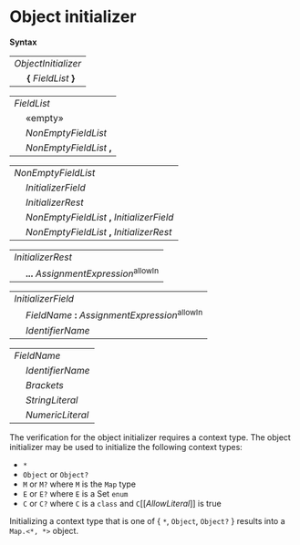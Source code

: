 # Object initializer

**Syntax**

<table>
    <tr>
        <td colspan="2"><i>ObjectInitializer</i></td>
    </tr>
    <tr>
        <td>&nbsp;</td><td><b>{</b> <i>FieldList</i> <b>}</b></td>
    </tr>
</table>

<table>
    <tr>
        <td colspan="2"><i>FieldList</i></td>
    </tr>
    <tr>
        <td>&nbsp;</td><td>«empty»</td>
    </tr>
    <tr>
        <td>&nbsp;</td><td><i>NonEmptyFieldList</i></td>
    </tr>
    <tr>
        <td>&nbsp;</td><td><i>NonEmptyFieldList</i> <b>,</b></td>
    </tr>
</table>

<table>
    <tr>
        <td colspan="2"><i>NonEmptyFieldList</i></td>
    </tr>
    <tr>
        <td>&nbsp;</td><td><i>InitializerField</i></td>
    </tr>
    <tr>
        <td>&nbsp;</td><td><i>InitializerRest</i></td>
    </tr>
    <tr>
        <td>&nbsp;</td><td><i>NonEmptyFieldList</i> <b>,</b> <i>InitializerField</i></td>
    </tr>
    <tr>
        <td>&nbsp;</td><td><i>NonEmptyFieldList</i> <b>,</b> <i>InitializerRest</i></td>
    </tr>
</table>

<table>
    <tr>
        <td colspan="2"><i>InitializerRest</i></td>
    </tr>
    <tr>
        <td>&nbsp;</td><td><b>...</b> <i>AssignmentExpression</i><sup>allowIn</sup></td>
    </tr>
</table>

<table>
    <tr>
        <td colspan="2"><i>InitializerField</i></td>
    </tr>
    <tr>
        <td>&nbsp;</td><td><i>FieldName</i> <b>:</b> <i>AssignmentExpression</i><sup>allowIn</sup></td>
    </tr>
    <tr>
        <td>&nbsp;</td><td><i>IdentifierName</i></td>
    </tr>
</table>

<table>
    <tr>
        <td colspan="2"><i>FieldName</i></td>
    </tr>
    <tr>
        <td>&nbsp;</td><td><i>IdentifierName</i></td>
    </tr>
    <tr>
        <td>&nbsp;</td><td><i>Brackets</i></td>
    </tr>
    <tr>
        <td>&nbsp;</td><td><i>StringLiteral</i></td>
    </tr>
    <tr>
        <td>&nbsp;</td><td><i>NumericLiteral</i></td>
    </tr>
</table>

The verification for the object initializer requires a context type. The object initializer may be used to initialize the following context types:

* `*`
* `Object` or `Object?`
* `M` or `M?` where `M` is the `Map` type
* `E` or `E?` where `E` is a Set `enum`
* `C` or `C?` where `C` is a `class` and `C`\[\[*AllowLiteral*\]\] is true

Initializing a context type that is one of { `*`, `Object`, `Object?` } results into a `Map.<*, *>` object.